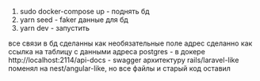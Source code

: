 1. sudo docker-compose up - поднять бд
2. yarn seed - faker данные для бд
3. yarn dev - запустить

все связи в бд сделанны как необязательные
поле адрес сделанно как ссылка на таблицу с данными адреса
postgres - в докере
http://localhost:2114/api-docs - swagger
архитектуру rails/laravel-like поменял на nest/angular-like, но все файлы и старый код оставил